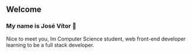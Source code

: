 ## Welcome
### My name is José Vítor 👋

Nice to meet you, Im Computer Science student, web front-end developer learning to be a full stack developer.
